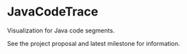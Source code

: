 # JavaCodeTrace

Visualization for Java code segments.

See the project proposal and latest milestone for information.
